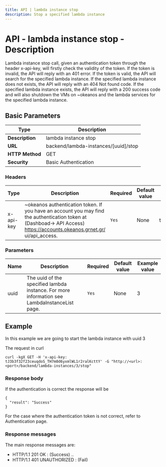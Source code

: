 ```yaml
---
title: API | lambda instance stop
description: Stop a specified lambda instance
---
```


# API - lambda instance stop - Description

Lambda instance stop call, given an authentication token through the header x-api-key, will firstly check the validity of the token. If the token is invalid, the API will reply with an 401 error. If the token is valid, the API will search for the specified lambda instance. If the specified lambda instance does not exists, the API will reply with an 404 Not found code. If the specified lambda instance exists, the API will reply with a 200 success code and will also shutdown the VMs on ~okeanos and the lambda services for the specified lambda instance.


## Basic Parameters
Type | Description |
-------|-----------------|
**Description** | lambda instance stop
**URL**         | backend/lambda-instances/[uuid]/stop
**HTTP Method** | GET
**Security**    | Basic Authentication


### Headers

Type | Description | Required | Default value | Example value |
------|-------------|----------|---------------|---------------|
x-api-key | ~okeanos authentication token. If you have an account you may find the authentication token at (Dashboad-> API Access) https://accounts.okeanos.grnet.gr/    ui/api_access. | `Yes` |None| tJ3b3f32f23ceuqdoS_TH7m0d6yxmlWL1r2ralKcttY


### Parameters

Name | Description | Required | Default value | Example value |
------|-------------|----------|---------------|---------------|
uuid  | The uuid of the specified lambda instance. For more information see LambdaInstanceList page. |`Yes` |None| 3


## Example

In this example we are going to start the lambda instance with uuid 3

The request in curl

```
curl -kgX GET -H 'x-api-key: tJ3b3f32f23ceuqdoS_TH7m0d6yxmlWL1r2ralKcttY' -G "http://<url>:<port>/backend/lambda-instances/3/stop"
```

### Response body

If the authentication is correct the response will be

```
{
  "result": "Success"
}
```

For the case where the authentication token is not correct, refer to Authentication page.

### Response messages

The main response messages are:

- HTTP/1.1 201 OK : (Success)  ..
- HTTP/1.1 401 UNAUTHORIZED : (Fail)
